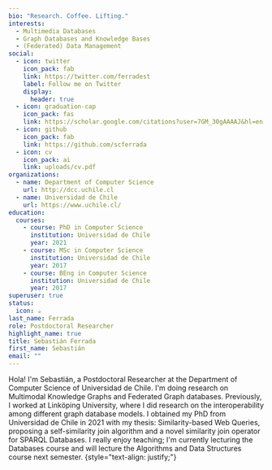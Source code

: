 ```yaml
---
bio: "Research. Coffee. Lifting."
interests:
  - Multimedia Databases
  - Graph Databases and Knowledge Bases
  - (Federated) Data Management
social:
  - icon: twitter
    icon_pack: fab
    link: https://twitter.com/ferradest
    label: Follow me on Twitter
    display:
      header: true
  - icon: graduation-cap
    icon_pack: fas
    link: https://scholar.google.com/citations?user=7GM_30gAAAAJ&hl=en
  - icon: github
    icon_pack: fab
    link: https://github.com/scferrada
  - icon: cv
    icon_pack: ai
    link: uploads/cv.pdf
organizations:
  - name: Department of Computer Science
    url: http://dcc.uchile.cl
  - name: Universidad de Chile
    url: https://www.uchile.cl/
education:
  courses:
    - course: PhD in Computer Science
      institution: Universidad de Chile
      year: 2021
    - course: MSc in Computer Science
      institution: Universidad de Chile
      year: 2017
    - course: BEng in Computer Science
      institution: Universidad de Chile
      year: 2017
superuser: true
status:
  icon: ☕️
last_name: Ferrada
role: Postdoctoral Researcher
highlight_name: true
title: Sebastián Ferrada
first_name: Sebastián
email: ""
---
```

Hola! I'm Sebastián, a Postdoctoral Researcher at the Department of Computer Science of Universidad de Chile. I'm doing research on Multimodal Knowledge Graphs and Federated Graph databases.
Previously, I worked at Linköping University, where I did research on the interoperability among different graph database models.
I obtained my PhD from Universidad de Chile in 2021 with my thesis: Similarity-based Web Queries, proposing a self-similarity join algorithm and a novel similarity join operator for SPARQL Databases.
I really enjoy teaching; I'm currently lecturing the Databases course and will lecture the Algorithms and Data Structures course next semester.
{style="text-align: justify;"}